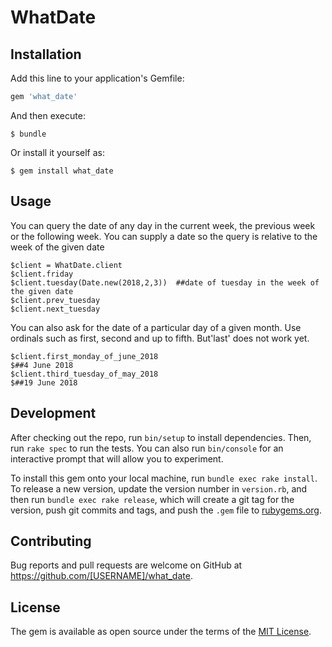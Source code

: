 # WhatDate

## Installation

Add this line to your application's Gemfile:

```ruby
gem 'what_date'
```

And then execute:

    $ bundle

Or install it yourself as:

    $ gem install what_date

## Usage
You can query the date of any day in the current week, the previous week or the following week. You can supply a date so the query is relative to the week of the given date
```
$client = WhatDate.client
$client.friday
$client.tuesday(Date.new(2018,2,3))  ##date of tuesday in the week of the given date
$client.prev_tuesday
$client.next_tuesday

```
You can also ask for the date of a particular day of a given month. Use ordinals such as first, second and up to fifth. But'last' does not work yet.

```
$client.first_monday_of_june_2018
$##4 June 2018
$client.third_tuesday_of_may_2018
$##19 June 2018

```

## Development

After checking out the repo, run `bin/setup` to install dependencies. Then, run `rake spec` to run the tests. You can also run `bin/console` for an interactive prompt that will allow you to experiment.

To install this gem onto your local machine, run `bundle exec rake install`. To release a new version, update the version number in `version.rb`, and then run `bundle exec rake release`, which will create a git tag for the version, push git commits and tags, and push the `.gem` file to [rubygems.org](https://rubygems.org).

## Contributing

Bug reports and pull requests are welcome on GitHub at https://github.com/[USERNAME]/what_date.


## License

The gem is available as open source under the terms of the [MIT License](http://opensource.org/licenses/MIT).

